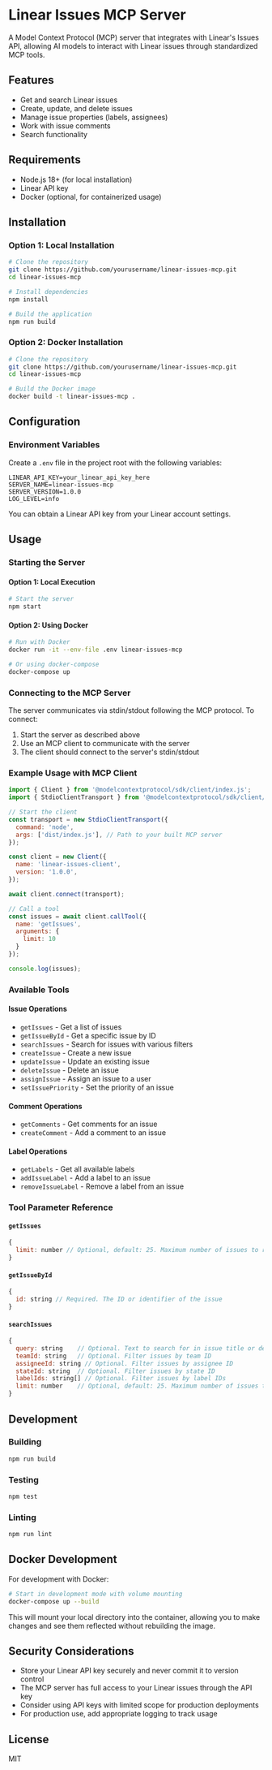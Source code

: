 # Linear Issues MCP Server

A Model Context Protocol (MCP) server that integrates with Linear's Issues API, allowing AI models to interact with Linear issues through standardized MCP tools.

## Features

- Get and search Linear issues
- Create, update, and delete issues
- Manage issue properties (labels, assignees)
- Work with issue comments
- Search functionality

## Requirements

- Node.js 18+ (for local installation)
- Linear API key
- Docker (optional, for containerized usage)

## Installation

### Option 1: Local Installation

```bash
# Clone the repository
git clone https://github.com/yourusername/linear-issues-mcp.git
cd linear-issues-mcp

# Install dependencies
npm install

# Build the application
npm run build
```

### Option 2: Docker Installation

```bash
# Clone the repository
git clone https://github.com/yourusername/linear-issues-mcp.git
cd linear-issues-mcp

# Build the Docker image
docker build -t linear-issues-mcp .
```

## Configuration

### Environment Variables

Create a `.env` file in the project root with the following variables:

```
LINEAR_API_KEY=your_linear_api_key_here
SERVER_NAME=linear-issues-mcp
SERVER_VERSION=1.0.0
LOG_LEVEL=info
```

You can obtain a Linear API key from your Linear account settings.

## Usage

### Starting the Server

#### Option 1: Local Execution

```bash
# Start the server
npm start
```

#### Option 2: Using Docker

```bash
# Run with Docker
docker run -it --env-file .env linear-issues-mcp

# Or using docker-compose
docker-compose up
```

### Connecting to the MCP Server

The server communicates via stdin/stdout following the MCP protocol. To connect:

1. Start the server as described above
2. Use an MCP client to communicate with the server
3. The client should connect to the server's stdin/stdout

### Example Usage with MCP Client

```javascript
import { Client } from '@modelcontextprotocol/sdk/client/index.js';
import { StdioClientTransport } from '@modelcontextprotocol/sdk/client/stdio.js';

// Start the client
const transport = new StdioClientTransport({
  command: 'node',
  args: ['dist/index.js'], // Path to your built MCP server
});

const client = new Client({
  name: 'linear-issues-client',
  version: '1.0.0',
});

await client.connect(transport);

// Call a tool
const issues = await client.callTool({
  name: 'getIssues',
  arguments: {
    limit: 10
  }
});

console.log(issues);
```

### Available Tools

#### Issue Operations

- `getIssues` - Get a list of issues
- `getIssueById` - Get a specific issue by ID
- `searchIssues` - Search for issues with various filters
- `createIssue` - Create a new issue
- `updateIssue` - Update an existing issue
- `deleteIssue` - Delete an issue
- `assignIssue` - Assign an issue to a user
- `setIssuePriority` - Set the priority of an issue

#### Comment Operations

- `getComments` - Get comments for an issue
- `createComment` - Add a comment to an issue

#### Label Operations

- `getLabels` - Get all available labels
- `addIssueLabel` - Add a label to an issue
- `removeIssueLabel` - Remove a label from an issue

### Tool Parameter Reference

#### `getIssues`
```javascript
{
  limit: number // Optional, default: 25. Maximum number of issues to return
}
```

#### `getIssueById`
```javascript
{
  id: string // Required. The ID or identifier of the issue
}
```

#### `searchIssues`
```javascript
{
  query: string    // Optional. Text to search for in issue title or description
  teamId: string   // Optional. Filter issues by team ID
  assigneeId: string // Optional. Filter issues by assignee ID
  stateId: string  // Optional. Filter issues by state ID
  labelIds: string[] // Optional. Filter issues by label IDs
  limit: number    // Optional, default: 25. Maximum number of issues to return
}
```

## Development

### Building

```bash
npm run build
```

### Testing

```bash
npm test
```

### Linting

```bash
npm run lint
```

## Docker Development

For development with Docker:

```bash
# Start in development mode with volume mounting
docker-compose up --build
```

This will mount your local directory into the container, allowing you to make changes and see them reflected without rebuilding the image.

## Security Considerations

- Store your Linear API key securely and never commit it to version control
- The MCP server has full access to your Linear issues through the API key
- Consider using API keys with limited scope for production deployments
- For production use, add appropriate logging to track usage

## License

MIT 
